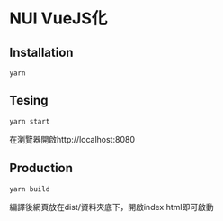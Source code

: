 # NUI VueJS化

## Installation

```
yarn
```

## Tesing

```
yarn start
```

在瀏覽器開啟http://localhost:8080

## Production

```
yarn build
```

編譯後網頁放在dist/資料夾底下，開啟index.html即可啟動